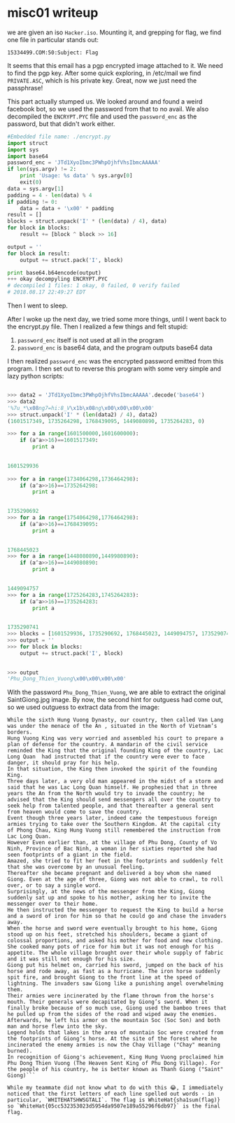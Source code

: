 misc01 writeup
===============

we are given an iso `Hacker.iso`. Mounting it, and grepping for flag, we find one file in particular stands out:

```15334499.COM:50:Subject: Flag```

It seems that this email has a pgp encrypted image attached to it. We need to find the pgp key. After some quick exploring, in /etc/mail we find `PRIVATE.ASC`, which is his private key. Great, now we just need the passphrase!

This part actually stumped us. We looked around and found a weird facebook bot, so we used the password from that to no avail. We also decompiled the `ENCRYPT.PYC` file and used the `password_enc` as the password, but that didn't work either.

```python
#Embedded file name: ./encrypt.py
import struct
import sys
import base64
password_enc = 'JTd1XyoIbmc3PWhpOjhfVhsIbmcAAAAA'
if len(sys.argv) != 2:
    print 'Usage: %s data' % sys.argv[0]
    exit(0)
data = sys.argv[1]
padding = 4 - len(data) % 4
if padding != 0:
    data = data + '\x00' * padding
result = []
blocks = struct.unpack('I' * (len(data) / 4), data)
for block in blocks:
    result += [block ^ block >> 16]

output = ''
for block in result:
    output += struct.pack('I', block)

print base64.b64encode(output)
+++ okay decompyling ENCRYPT.PYC 
# decompiled 1 files: 1 okay, 0 failed, 0 verify failed
# 2018.08.17 22:49:27 EDT
```


Then I went to sleep.

After I woke up the next day, we tried some more things, until I went back to the encrypt.py file. Then I realized a few things and felt stupid:

1. `password_enc` itself is not used at all in the program
2. `password_enc` is base64 data, and the program outputs base64 data

I then realized `password_enc` was the encrypted password emitted from this program. I then set out to reverse this program with some very simple and lazy python scripts:

```python

>>> data2 = 'JTd1XyoIbmc3PWhpOjhfVhsIbmcAAAAA'.decode('base64')
>>> data2
'%7u_*\x08ng7=hi:8_V\x1b\x08ng\x00\x00\x00\x00'
>>> struct.unpack('I' * (len(data2) / 4), data2)
(1601517349, 1735264298, 1768439095, 1449080890, 1735264283, 0)

>>> for a in range(1601500000,1601600000):
	if (a^a>>16)==1601517349:
		print a

		
1601529936
		
>>> for a in range(1734064298,1736464298):
	if (a^a>>16)==1735264298:
		print a

		
1735290692
>>> for a in range(1754064298,1776464298):
	if (a^a>>16)==1768439095:
		print a

		
1768445023
>>> for a in range(1448080890,1449980890):
	if (a^a>>16)==1449080890:
		print a

		
1449094757
>>> for a in range(1725264283,1745264283):
	if (a^a>>16)==1735264283:
		print a

		
1735290741
>>> blocks = [1601529936, 1735290692, 1768445023, 1449094757, 1735290741, 0]
>>> output = ''
>>> for block in blocks:
	output += struct.pack('I', block)

	
>>> output
'Phu_Dong_Thien_Vuong\x00\x00\x00\x00'
```

With the password `Phu_Dong_Thien_Vuong`, we are able to extract the original SaintGiong.jpg image. By now, the second hint for outguess had come out, so we used outguess to extract data from the image:

```
While the sixth Hung Vuong Dynasty, our country, then called Van Lang was under the menace of the An , situated in the North of Vietnam’s borders.
Hung Vuong King was very worried and assembled his court to prepare a plan of defense for the country. A mandarin of the civil service reminded the King that the original founding King of the country, Lac Long Quan  had instructed that if the country were ever to face danger, it should pray for his help.
In that situation, the King then invoked the spirit of the founding King.
Three days later, a very old man appeared in the midst of a storm and said that he was Lac Long Quan himself. He prophesied that in three years the An from the North would try to invade the country; he advised that the King should send messengers all over the country to seek help from talented people, and that thereafter a general sent from heaven would come to save the country.
Event though three years later, indeed came the tempestuous foreign armies trying to take over the Southern Kingdom. At the capital city of Phong Chau, King Hung Vuong still remembered the instruction from Lac Long Quan.
However Even earlier than, at the village of Phu Dong, County of Vo Ninh, Province of Bac Ninh, a woman in her sixties reported she had seen footprints of a giant in the field.
Amazed, she tried to fit her feet in the footprints and suddenly felt that she was overcome by an unusual feeling.
Thereafter she became pregnant and delivered a boy whom she named Giong. Even at the age of three, Giong was not able to crawl, to roll over, or to say a single word.
Surprisingly, at the news of the messenger from the King, Giong suddenly sat up and spoke to his mother, asking her to invite the messenger over to their home.
He then instructed the messenger to request the King to build a horse and a sword of iron for him so that he could go and chase the invaders away.
When the horse and sword were eventually brought to his home, Giong stood up on his feet, stretched his shoulders, became a giant of colossal proportions, and asked his mother for food and new clothing.
She cooked many pots of rice for him but it was not enough for his appetite. The whole village brought over their whole supply of fabric and it was still not enough for his size.
Giong put his helmet on, carried his sword, jumped on the back of his horse and rode away, as fast as a hurricane. The iron horse suddenly spit fire, and brought Giong to the front line at the speed of lightning. The invaders saw Giong like a punishing angel overwhelming them.
Their armies were incinerated by the flame thrown from the horse's mouth. Their generals were decapitated by Giong’s sword. When it finally broke because of so much use, Giong used the bamboo trees that he pulled up from the sides of the road and wiped away the enemies.
Afterwards, he left his armor on the mountain Soc (Soc Son) and both man and horse flew into the sky.
Legend holds that lakes in the area of mountain Soc were created from the footprints of Giong’s horse. At the site of the forest where he incinerated the enemy armies is now the Chay Village ("Chay" meaning burned).
In recognition of Giong's achievement, King Hung Vuong proclaimed him Phu Dong Thien Vuong (The Heaven Sent King of Phu Dong Village). For the people of his country, he is better known as Thanh Giong ("Saint" Giong)```

While my teammate did not know what to do with this 😂, I immediately noticed that the first letters of each line spelled out words - in particular, `WHITEHATSHWSGTALI`. The flag is WhiteHat{sha1sum(flag)} so `WhiteHat{05cc532353023d5954da9507e189a55296f6db97}` is the final flag.
